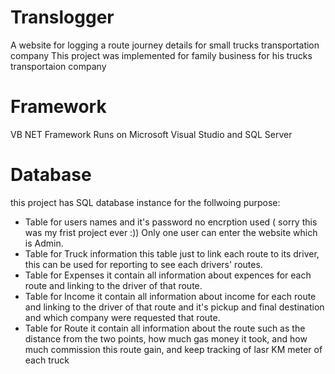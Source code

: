 # Translogger
A website for logging a route journey details for small trucks transportation company
This project was implemented for family business for his trucks transportaion company



# Framework
VB NET Framework Runs on Microsoft Visual Studio and SQL Server

# Database
this project has SQL database instance for the follwoing purpose:
- Table for users names and it's password no encrption used ( sorry this was my frist project ever :))
  Only one user can enter the website which is Admin.
 - Table for Truck information this table just to link each route to its driver, this can be used for reporting to see each drivers' routes.
 - Table for Expenses it contain all information about expences for each route and linking to the driver of that route.
 - Table for Income it contain all information about income  for each route and linking to the driver of that route and it's pickup and final destination and which company were requested that route.
 - Table for Route it contain all information about the route such as the distance from the two points, how much gas money it took, and how much commission this route gain, and keep tracking of lasr KM meter of each truck
  
  
  



